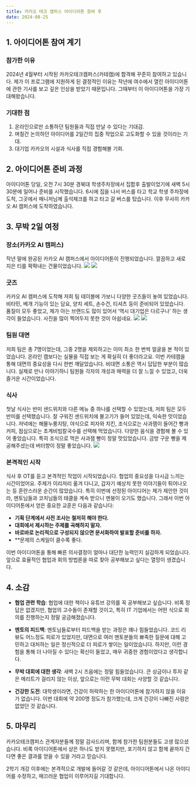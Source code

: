 ```yaml
---
title: 카카오 테크 캠퍼스 아이디어톤 참여 후
date: 2024-08-25
---
```

## 1. 아이디어톤 참여 계기
### 참가한 이유
2024년 4월부터 시작된 카카오테크캠퍼스(카테캠)에 합격해 꾸준히 참여하고 있습니다. 제가 이 프로그램에 지원하게 된 결정적인 이유는 작년에 여수에서 열린 아이디어톤에 관한 기사를 보고 깊은 인상을 받았기 때문입니다. 그때부터 이 아이디어톤을 가장 기대해왔습니다.
### 기대한 점
1. 온라인으로만 소통하던 팀원들과 직접 만날 수 있다는 기대감.
2. 며칠간 논의하던 아이디어를 2일간의 집중 작업으로 고도화할 수 있을 것이라는 기대.
3. 대기업 카카오의 시설과 식사를 직접 경험해볼 기회.

## 2. 아이디어톤 준비 과정
아이디어톤 당일, 오전 7시 30분 경북대 학생주차장에서 집합후 출발이었기에 새벽 5시 30분에 일어나 준비를 시작했습니다. 6시에 집을 나서 버스를 타고 학교 학생 주차장에 도착, 그곳에서 매니저님께 출석체크를 하고 타고 갈 버스를 탔습니다. 이후 무사히 카카오 AI 캠퍼스에 도착하였습니다.
## 3. 무박 2일 여정
### 장소(카카오 AI 캠퍼스)
작년 말에 완공된 카카오 AI 캠퍼스에서 아이디어톤이 진행되었습니다. 깔끔하고 새로 지은 티를 팍팍내는 건물이었습니다.
![](ideaktc01.jpeg)
![](ideaktc02.jpeg)

### 굿즈
카카오 AI 캠퍼스에 도착해 저희 팀 테이블에 가보니 다양한 굿즈들이 놓여 있었습니다. 비타민, 베개 기능이 있는 담요, 양치 세트, 손수건, 티셔츠 등이 준비되어 있었습니다. 품질이 모두 좋았고, 제가 아는 브랜드도 많이 있어서 ‘역시 대기업은 다르구나’ 하는 생각이 들었습니다. 사진을 많이 찍어두지 못한 것이 아쉽네요.
![](ideaktc03.jpeg)
![](ideaktc04.jpeg)
### 팀원 대면
저희 팀은 총 7명이었는데, 그중 2명을 제외하고는 이미 최소 한 번씩 얼굴을 본 적이 있었습니다. 온라인 캠보다는 실물을 직접 보는 게 확실히 더 좋더라고요. 이번 카테캠을 통해 대면의 중요성을 다시 한번 깨달았습니다. 비대면 소통은 역시 답답한 부분이 많습니다. 실제로 만나 이야기하니 팀원들 각자의 개성과 매력을 더 잘 느낄 수 있었고, 더욱 즐거운 시간이었습니다.

### 식사
첫날 식사는 반미 샌드위치와 다른 메뉴 중 하나를 선택할 수 있었는데, 저희 팀은 모두 반미를 선택했습니다. 잘 구워진 샌드위치에 불고기가 들어 있었는데, 익숙한 맛이었습니다. 저녁에는 해물누룽지탕, 야식으로 피자와 치킨, 조식으로는 사과잼이 들어간 빵과 커피, 점심으로는 초계비빔칼국수를 선택해 먹었습니다. 다양한 음식을 경험해 볼 수 있어 좋았습니다. 특히 조식으로 먹은 사과잼 빵이 정말 맛있었습니다. 금방 구운 빵을 제공해주셨는데 버터향이 정말 좋았습니다.
![](ideaktc05.jpeg)

### 본격적인 시작
식사 후 OT를 듣고 본격적인 작업이 시작되었습니다. 협업의 중요성을 다시금 느끼는 시간이었어요. 주제가 이리저리 옮겨 다니고, 갑자기 예상치 못한 이야기들이 튀어나오는 등 혼란스러운 순간이 많았습니다. 특히 이번에 선정된 아이디어는 제가 제안한 것이라, 멘토님들과 코치님들의 태클을 계속 받으니 멘붕이 오기도 했습니다. 그래서 이번 아이디어톤에서 얻은 중요한 교훈은 다음과 같습니다:
- **기획 단계에서 사전 조사는 철저히 해야 한다.**
- **대회에서 제시하는 주제를 곡해하지 말자.**
- **바로바로 논리적으로 구성되지 않으면 문서화하여 발표할 준비를 하자.**
- **문제의 스케일이 클수록 좋다.

이번 아이디어톤을 통해 빠른 의사결정이 얼마나 대단한 능력인지 실감하게 되었습니다. 앞으로 효율적인 협업과 회의 방법론을 따로 찾아 공부해보고 싶다는 열망이 생겼습니다.

## 4. 소감
- **협업 관련 학습**: 협업에 대한 책이나 유튜브 강의를 꼭 공부해보고 싶습니다. 비록 정답은 없겠지만, 협업의 고수들이 존재할 것이고, 특히 IT 기업에서는 어떤 식으로 회의를 진행하는지 정말 궁금해졌습니다.

- **멘토의 피드백**: 멘토님들로부터 피드백을 받는 과정은 꽤나 힘들었습니다. 코드 리뷰도 어느정도 피로가 있었지만, 대면으로 여러 멘토분들의 뾰족한 질문에 대해 고민하고 대처하는 일은 정신적으로 더 피로가 쌓이는 일이었습니다. 하지만, 이런 경험을 통해 더 나아질 수 있다는 확신이 들었고, 매우 귀중한 경험이었다고 생각합니다.

- **무박 대회에 대한 생각**: 새벽 2시 즈음에는 정말 힘들었습니다. 큰 상금이나 투자 같은 메리트가 걸리지 않는 이상, 앞으로는 이런 무박 대회는 사양할 것 같습니다.

- **건강한 도전**: 대학생이라면, 건강이 허락하는 한 아이디어톤에 참가하지 않을 이유가 없습니다. 이번 대회에 약 200명 정도가 참가했는데, 크게 건강이 나빠진 사람은 없었던 것 같습니다.

## 5. 마무리
카카오테크캠퍼스 관계자분들께 정말 감사드리며, 함께 참가한 팀원분들도 고생 많으셨습니다. 비록 아이디어톤에서 상은 하나도 받지 못했지만, 포기하지 않고 함께 끝까지 간다면 좋은 결과를 얻을 수 있을 거라고 믿습니다. 

2학기 개강 이후에는 본격적으로 개발에 들어갈 것 같은데, 아이디어톤에서 나온 아이디어를 수정하고, 매끄러운 협업이 이루어지길 기대합니다.